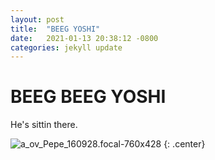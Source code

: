 ```yaml
---
layout: post
title:  "BEEG YOSHI"
date:   2021-01-13 20:38:12 -0800
categories: jekyll update
---
```

# BEEG BEEG YOSHI

He's sittin there. 

![a_ov_Pepe_160928.focal-760x428](https://i.redd.it/aoh4z6fwold21.png)
{: .center}